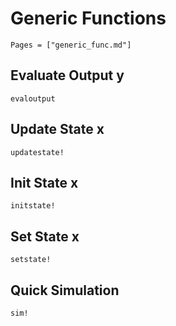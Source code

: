 # Generic Functions

```@contents
Pages = ["generic_func.md"]
```

## Evaluate Output y

```@docs
evaloutput
```

## Update State x

```@docs
updatestate!
```

## Init State x

```@docs
initstate!
```

## Set State x

```@docs
setstate!
```

## Quick Simulation

```@docs
sim!
```
